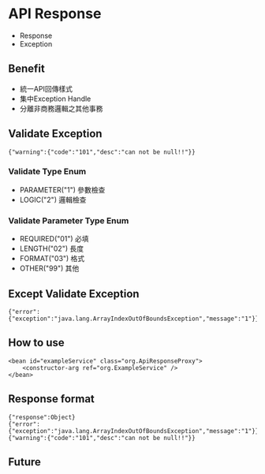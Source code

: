 # API Response

- Response
- Exception

## Benefit

- 統一API回傳樣式
- 集中Exception Handle
- 分離非商務邏輯之其他事務

## Validate Exception

	{"warning":{"code":"101","desc":"can not be null!!"}}
	
### Validate Type Enum

* PARAMETER("1") 參數檢查
* LOGIC("2") 邏輯檢查

### Validate Parameter Type Enum

* REQUIRED("01") 必填
* LENGTH("02") 長度
* FORMAT("03") 格式
* OTHER("99") 其他

## Except Validate Exception

	{"error":{"exception":"java.lang.ArrayIndexOutOfBoundsException","message":"1"}}

## How to use ##

    <bean id="exampleService" class="org.ApiResponseProxy">
    	<constructor-arg ref="org.ExampleService" />
	</bean>

## Response format

	{"response":Object}
	{"error":{"exception":"java.lang.ArrayIndexOutOfBoundsException","message":"1"}}
	{"warning":{"code":"101","desc":"can not be null!!"}}

## Future
